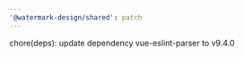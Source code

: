 ```yaml
---
'@watermark-design/shared': patch
---
```


chore(deps): update dependency vue-eslint-parser to v9.4.0
